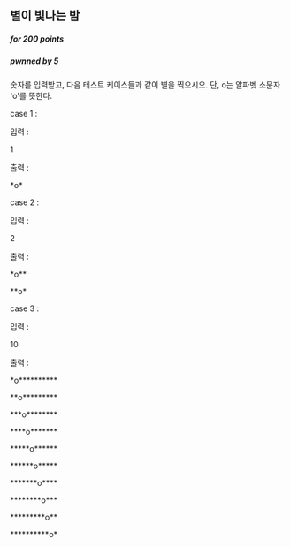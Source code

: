## 별이 빛나는 밤

##### for 200  points

##### pwnned by 5

숫자를 입력받고, 다음 테스트 케이스들과 같이 별을 찍으시오. 단, o는 알파벳 소문자 'o'를 뜻한다.

case 1 :

입력 :

1


출력 :

\*o\*


case 2 :

입력 :

2


출력 :

\*o\*\*

\*\*o\*

case 3 :

입력 :

10


출력 :

\*o\*\*\*\*\*\*\*\*\*\*

\*\*o\*\*\*\*\*\*\*\*\*

\*\*\*o\*\*\*\*\*\*\*\*

\*\*\*\*o\*\*\*\*\*\*\*

\*\*\*\*\*o\*\*\*\*\*\*

\*\*\*\*\*\*o\*\*\*\*\*

\*\*\*\*\*\*\*o\*\*\*\*

\*\*\*\*\*\*\*\*o\*\*\*

\*\*\*\*\*\*\*\*\*o\*\*

\*\*\*\*\*\*\*\*\*\*o\*
